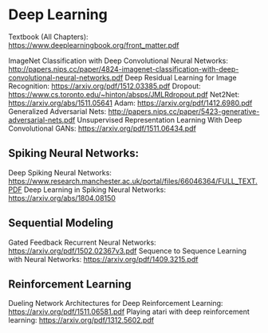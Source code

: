 
# Deep Learning

Textbook (All Chapters): https://www.deeplearningbook.org/front_matter.pdf

ImageNet Classification with Deep Convolutional Neural Networks: http://papers.nips.cc/paper/4824-imagenet-classification-with-deep-convolutional-neural-networks.pdf
Deep Residual Learning for Image Recognition: https://arxiv.org/pdf/1512.03385.pdf
Dropout: https://www.cs.toronto.edu/~hinton/absps/JMLRdropout.pdf
Net2Net: https://arxiv.org/abs/1511.05641
Adam: https://arxiv.org/pdf/1412.6980.pdf
Generalized Adversarial Nets: http://papers.nips.cc/paper/5423-generative-adversarial-nets.pdf
Unsupervised Representation Learning With Deep Convolutional GANs: https://arxiv.org/pdf/1511.06434.pdf

## Spiking Neural Networks:
Deep Spiking Neural Networks: https://www.research.manchester.ac.uk/portal/files/66046364/FULL_TEXT.PDF
Deep Learning in Spiking Neural Networks: https://arxiv.org/abs/1804.08150

## Sequential Modeling
Gated Feedback Recurrent Neural Networks: https://arxiv.org/pdf/1502.02367v3.pdf
Sequence to Sequence Learning with Neural Networks: https://arxiv.org/pdf/1409.3215.pdf

## Reinforcement Learning
Dueling Network Architectures for Deep Reinforcement Learning: https://arxiv.org/pdf/1511.06581.pdf
Playing atari with deep reinforcement learning: https://arxiv.org/pdf/1312.5602.pdf


